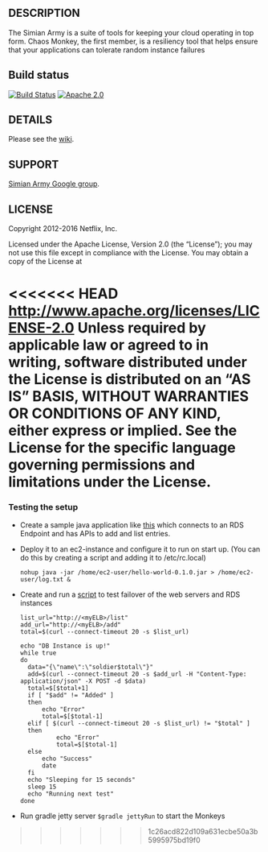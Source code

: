 ## DESCRIPTION

The Simian Army is a suite of tools for keeping your cloud operating in top form.  Chaos Monkey, the first member, is a resiliency tool that
helps ensure that your applications can tolerate random instance failures

## Build status

[![Build Status](https://travis-ci.org/Netflix/SimianArmy.svg?branch=master)](https://travis-ci.org/Netflix/SimianArmy)
[![Apache 2.0](https://img.shields.io/github/license/Netflix/SimianArmy.svg)](http://www.apache.org/licenses/LICENSE-2.0)

## DETAILS

Please see the [wiki](https://github.com/Netflix/SimianArmy/wiki).

## SUPPORT

[Simian Army Google group](http://groups.google.com/group/simianarmy-users).

## LICENSE

Copyright 2012-2016 Netflix, Inc.

Licensed under the Apache License, Version 2.0 (the “License”); you may not use this file except in
compliance with the License. You may obtain a copy of the License at

<<<<<<< HEAD
http://www.apache.org/licenses/LICENSE-2.0
Unless required by applicable law or agreed to in writing, software distributed under the License is
distributed on an “AS IS” BASIS, WITHOUT WARRANTIES OR CONDITIONS OF ANY KIND, either express or
implied. See the License for the specific language governing permissions and limitations under the
License.
=======
### Testing the setup 

- Create a sample java application like [this](https://github.com/BhaviJagwani/SimianArmy/tree/master/test_setup/HelloWorld) which connects to an RDS Endpoint and has APIs to add and list entries. 
- Deploy it to an ec2-instance and configure it to run on start up. (You can do this by creating a script and adding it to /etc/rc.local)

  ```
  nohup java -jar /home/ec2-user/hello-world-0.1.0.jar > /home/ec2-user/log.txt &
  ```
- Create and run a [script](https://github.com/BhaviJagwani/SimianArmy/blob/master/test_setup/status.sh) to test failover of the web servers and RDS instances

  ```
  list_url="http://<myELB>/list"
  add_url="http://<myELB>/add"
  total=$(curl --connect-timeout 20 -s $list_url)

  echo "DB Instance is up!"
  while true 
  do
	data="{\"name\":\"soldier$total\"}"
	add=$(curl --connect-timeout 20 -s $add_url -H "Content-Type: application/json" -X POST -d $data)
	total=$[$total+1]
	if [ "$add" != "Added" ]
	then 
		echo "Error"
		total=$[$total-1]  
	elif [ $(curl --connect-timeout 20 -s $list_url) != "$total" ]
	then
			echo "Error"
			total=$[$total-1] 
	else 
		echo "Success"
		date 	
	fi
	echo "Sleeping for 15 seconds"
	sleep 15
	echo "Running next test"
  done
  ```
- Run gradle jetty server ```$gradle jettyRun``` to start the Monkeys

>>>>>>> 1c26acd822d109a631ecbe50a3b5995975bd19f0
